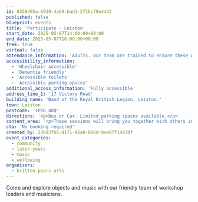 ```yaml
---
id: 8358465a-6919-4a69-bad1-271bc78e4432
published: false
blueprint: events
title: 'Participate - Leiston'
start_date: 2025-05-07T14:00:00+00:00
end_date: 2025-05-07T16:00:00+00:00
free: true
virtual: false
attendance_information: 'Adults. Our team are trained to ensure these workshops are suitable for those living with long term health conditions, including Dementia and Parkinson’s.'
accessibility_information:
  - 'Wheelchair accessible'
  - 'Dementia friendly'
  - 'Accessible toilets'
  - 'Accessible parking spaces'
additional_access_information: 'Fully accessible'
address_line_1: '17 Victory Road'
building_name: 'Band of the Royal British Legion, Leiston.'
town: Leiston
postcode: 'IP16 4DQ'
directions: '<p>Bus or Car. Limited parking spaces available.</p>'
content_area: '<p>These sessions will bring you together with others in your local community, providing an opportunity to take part in activities. Sessions last for two hours and refreshments are  provided. No musical experience is necessary.</p>'
cta: 'No booking required'
created_by: 23b93f65-4171-46a0-806d-9ce87f14d30f
event_categories:
  - community
  - later-years
  - music
  - wellbeing
organisers:
  - britten-pears-arts
---
```

Come and explore objects and music with our friendly team of workshop leaders and musicians.